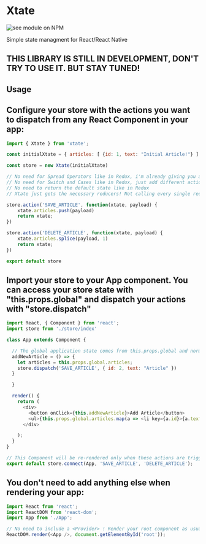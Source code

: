 # Xtate

![see module on NPM](https://nodei.co/npm/xtate.png?downloads=true&downloadRank=true&stars=true)

Simple state managment for React/React Native
 
## THIS LIBRARY IS STILL IN DEVELOPMENT, DON'T TRY TO USE IT. BUT STAY TUNED!
## Usage

## Configure your store with the actions you want to dispatch from any React Component in your app:

```javascript
import { Xtate } from 'xtate';

const initialXtate = { articles: [ {id: 1, text: "Initial Article!"} ] }

const store = new Xtate(initialXtate)

// No need for Spread Operators like in Redux, i'm already giving you a copy of the store, modify that object as you whish!
// No need for Switch and Cases like in Redux, just add different actions as functions
// No need to return the default state like in Redux
// Xtate just gets the necessary reducers! Not calling every single reducer in every dispatch like Redux does

store.action('SAVE_ARTICLE', function(xtate, payload) {
    xtate.articles.push(payload)
    return xtate;
})

store.action('DELETE_ARTICLE', function(xtate, payload) {
    xtate.articles.splice(payload, 1)
    return xtate;
})

export default store
```

## Import your store to your App component. You can access your store state with "this.props.global" and dispatch your actions with "store.dispatch"

```javascript
import React, { Component } from 'react';
import store from './store/index'

class App extends Component {

  // The global application state comes from this.props.global and normal parameters are in this.props.local
  addNewArticle = () => {
    let articles = this.props.global.articles;
    store.dispatch('SAVE_ARTICLE', { id: 2, text: "Article" })
  }

  }

  render() {
    return (
      <div>
        <button onClick={this.addNewArticle}>Add Article</button>
        <ul>{this.props.global.articles.map(a => <li key={a.id}>{a.text + ' ' + a.id}</li>)}</ul>
      </div>

    );
  }
}

// This Component will be re-rendered only when these actions are triggered. This will be optional
export default store.connect(App, 'SAVE_ARTICLE', 'DELETE_ARTICLE');
```

## You don't need to add anything else when rendering your app:
  
 
```javascript
import React from 'react';
import ReactDOM from 'react-dom';
import App from './App';

// No need to include a <Provider> ! Render your root component as usual
ReactDOM.render(<App />, document.getElementById('root'));
```
